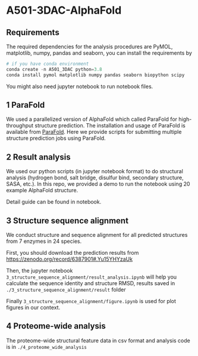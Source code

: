 # A501-3DAC-AlphaFold

## Requirements

The required dependencies for the analysis procedures are PyMOL, matplotlib, numpy, pandas and seaborn, you can install the requirements by
```python
# if you have conda environment
conda create -n A501_3DAC python=3.8
conda install pymol matplotlib numpy pandas seaborn biopython scipy
```
You might also need jupyter notebook to run notebook files.

## 1 ParaFold

We used a parallelized version of AlphaFold which called ParaFold for high-throughput structure prediction. The installation and usage of ParaFold is available from [ParaFold](https://github.com/Zuricho/ParallelFold). Here we provide scripts for submitting multiple structure prediction jobs using ParaFold.

## 2 Result analysis

We used our python scripts (in jupyter notebook format) to do structural analysis (hydrogen bond, salt bridge, disulfur bind, secondary structure, SASA, etc.). In this repo, we provided a demo to run the notebook using 20 example AlphaFold structure.

Detail guide can be found in notebook.

## 3 Structure sequence alignment

We conduct structure and sequence alignment for all predicted structures from 7 enzymes in 24 species. 

First, you should download the prediction results from https://zenodo.org/record/6387901#.Yu15YHYzaUk

Then, the jupyter notebook `3_structure_sequence_alignment/result_analysis.ipynb` will help you calculate the sequence identity and structure RMSD, results saved in `./3_structure_sequence_alignment/result` folder

Finally `3_structure_sequence_alignment/figure.ipynb` is used for plot figures in our context.

## 4 Proteome-wide analysis

The proteome-wide structural feature data in csv format and analysis code is in `./4_proteome_wide_analysis`
